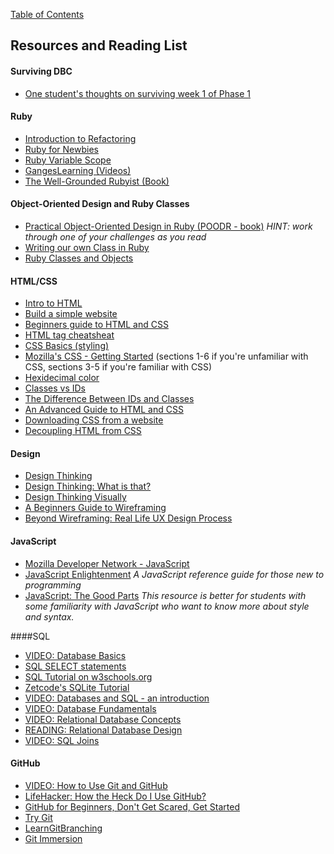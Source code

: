 [Table of Contents](readme.md)

## Resources and Reading List

#### Surviving DBC
- [One student's thoughts on surviving week 1 of Phase 1](http://slides.com/goodproduce/surviveweekone)

#### Ruby
- [Introduction to Refactoring](http://sourcemaking.com/refactoring/introduction-to-refactoring)   
- [Ruby for Newbies](http://net.tutsplus.com/sessions/ruby-for-newbies)  
- [Ruby Variable Scope](http://www.techotopia.com/index.php/Ruby_Variable_Scope) 
- [GangesLearning (Videos)](https://www.youtube.com/user/GangesLearning)
- [The Well-Grounded Rubyist (Book)](http://www.manning.com/black2/)  

#### Object-Oriented Design and Ruby Classes
- [Practical Object-Oriented Design in Ruby (POODR - book)](http://www.poodr.com/) *HINT: work through one of your challenges as you read*
- [Writing our own Class in Ruby](http://rubylearning.com/satishtalim/writing_our_own_class_in_ruby.html)
- [Ruby Classes and Objects](http://www.tutorialspoint.com/ruby/ruby_classes.htm)

#### HTML/CSS
- [Intro to HTML](http://girldevelopit.com/assets/html-css/class1.html)
- [Build a simple website](http://teamtreehouse.com/library/build-a-simple-website)
- [Beginners guide to HTML and CSS](http://learn.shayhowe.com/html-css/)
- [HTML tag cheatsheat](http://skillcrush.com/wp-content/uploads/2012/06/HTML-Cheatsheet-Skillcrush.pdf)
- [CSS Basics (styling) ](http://www.cssbasics.com/introduction-to-css/)
- [Mozilla's CSS - Getting Started](https://developer.mozilla.org/en-US/docs/Web/Guide/CSS/Getting_started) (sections 1-6 if you're unfamiliar with CSS, sections 3-5 if you're familiar with CSS)
- [Hexidecimal color](http://skillcrush.com/2012/05/07/hexadecimal/)
- [Classes vs IDs](http://skillcrush.com/2013/01/28/understanding-css-classes-vs-ids/)
- [The Difference Between IDs and Classes](http://css-tricks.com/the-difference-between-id-and-class/)
- [An Advanced Guide to HTML and CSS](http://learn.shayhowe.com/) 
- [Downloading CSS from a website](http://www.cssbasics.com/download-css-styles-from-a-website/)
- [Decoupling HTML from CSS](http://coding.smashingmagazine.com/2012/04/20/decoupling-html-from-css/)

#### Design
- [Design Thinking](http://en.wikipedia.org/wiki/Design_thinking)
- [Design Thinking: What is that?](http://www.fastcompany.com/919258/design-thinking-what)
- [Design Thinking Visually](http://visual.ly/what-design-thinking)
- [A Beginners Guide to Wireframing](http://webdesign.tutsplus.com/tutorials/a-beginners-guide-to-wireframing--webdesign-7399)
- [Beyond Wireframing: Real Life UX Design Process](http://uxdesign.smashingmagazine.com/2012/08/29/beyond-wireframing-real-life-ux-design-process/)

#### JavaScript
- [Mozilla Developer Network - JavaScript](https://developer.mozilla.org/en-US/docs/Web/JavaScript) 
- [JavaScript Enlightenment](http://www.javascriptenlightenment.com/) *A JavaScript reference guide for those new to programming*
- [JavaScript: The Good Parts](http://shop.oreilly.com/product/9780596517748.do) *This resource is better for students with some familiarity with JavaScript who want to know more about style and syntax.*

####SQL
- [VIDEO: Database Basics](https://www.youtube.com/watch?v=oxuy4AP860g)
- [SQL SELECT statements](https://www.youtube.com/watch?v=DDIAnk6CRsU)
- [SQL Tutorial on w3schools.org](http://www.w3schools.com/sql/default.asp)   
- [Zetcode's SQLite Tutorial](http://zetcode.com/db/sqlite/)
- [VIDEO: Databases and SQL - an introduction](http://www.youtube.com/watch?v=SVV7HjKmFY4)
- [VIDEO: Database Fundamentals](http://www.youtube.com/watch?v=xNJZYX6tpWU)
- [VIDEO: Relational Database Concepts](https://www.youtube.com/watch?v=NvrpuBAMddw)
- [READING: Relational Database Design](http://www.ntu.edu.sg/home/ehchua/programming/sql/Relational_Database_Design.html)
- [VIDEO: SQL Joins](https://www.youtube.com/watch?v=sAhPEzRrZCA)

#### GitHub
- [VIDEO: How to Use Git and GitHub](https://www.youtube.com/watch?v=tRTckrrCME4&list=PLHPcpp4e3JVrR1OCuUAAWLmWEVKok7zAq)
- [LifeHacker: How the Heck Do I Use GitHub?](http://lifehacker.com/5983680/how-the-heck-do-i-use-github)
- [GitHub for Beginners, Don't Get Scared, Get Started](http://readwrite.com/2013/09/30/understanding-github-a-journey-for-beginners-part-1#awesm=~oCnoK6Ohf5NlNs)
- [Try Git](https://www.codeschool.com/courses/try-git)
- [LearnGitBranching](http://pcottle.github.io/learnGitBranching/)
- [Git Immersion](http://gitimmersion.com/)
